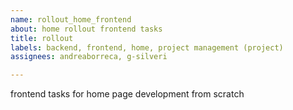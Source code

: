 ```yaml
---
name: rollout_home_frontend
about: home rollout frontend tasks
title: rollout
labels: backend, frontend, home, project management (project)
assignees: andreaborreca, g-silveri

---
```


frontend tasks for home page development from scratch
